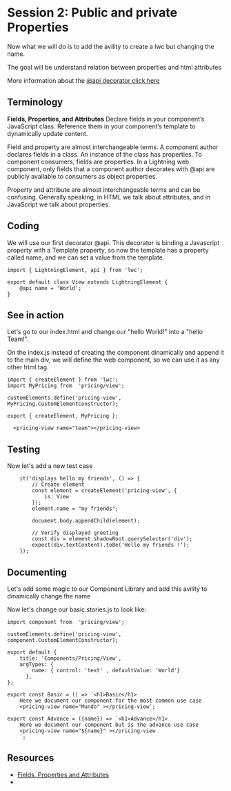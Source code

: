 # Session 2: Public and private Properties
Now what we will do is to add the avility to create a lwc but changing the name. 

The goal will be understand relation between properties and html attributes

More information about the [@api decorator click here](https://lwc.dev/guide/reference#%40api)

## Terminology

**Fields, Properties, and Attributes**
Declare fields in your component’s JavaScript class. Reference them in your component’s template to dynamically update content.

Field and property are almost interchangeable terms. A component author declares fields in a class. An instance of the class has properties. To component consumers, fields are properties. In a Lightning web component, only fields that a component author decorates with @api are publicly available to consumers as object properties.

Property and attribute are almost interchangeable terms and can be confusing. Generally speaking, in HTML we talk about attributes, and in JavaScript we talk about properties.

## Coding
We will use our first decorator @api.  This decorator is binding a Javascript property with a Template property, so now the template has a property called name, and we can set a value from the template.


````
import { LightningElement, api } from 'lwc';

export default class View extends LightningElement {
    @api name = 'World';
}
````

## See in action
Let's go to our index.html and change our "hello World!" into a "hello Team!". 

On the index.js instead of creating the component dinamically and append it to the main div, we will define the web component, so we can use it as any other html tag.

````
import { createElement } from 'lwc';
import MyPricing from  'pricing/view';

customElements.define('pricing-view', MyPricing.CustomElementConstructor);

export { createElement, MyPricing };
````

````
  <pricing-view name="team"></pricing-view>
````


## Testing

Now let's add a new test case 

````
    it('displays hello my friends', () => {
        // Create element
        const element = createElement('pricing-view', {
            is: View
        });
        element.name = "my friends";

        document.body.appendChild(element);

        // Verify displayed greeting
        const div = element.shadowRoot.querySelector('div');
        expect(div.textContent).toBe('Hello my friends !');
    });
````

## Documenting

Let's add some magic to our Component Library and add this avility to dinamically change the name

Now let's change our basic.stories.js to look like: 
````
import component from  'pricing/view';

customElements.define('pricing-view', component.CustomElementConstructor);

export default {
    title: 'Components/Pricing/View',
    argTypes: {
        name: { control: 'text' , defaultValue: 'World'}
      },    
};

export const Basic = () => `<h1>Basic</h1> 
    Here we document our component for the most common use case
    <pricing-view name="Mundo" ></pricing-view`;

export const Advance = ({name}) => `<h1>Advance</h1> 
    Here we document our component but is the advance use case
    <pricing-view name="${name}" ></pricing-view
    `;
````

## Resources
* [Fields, Properties and Attributes](https://developer.salesforce.com/docs/component-library/documentation/en/lwc/lwc.js_props_intro)
* 
